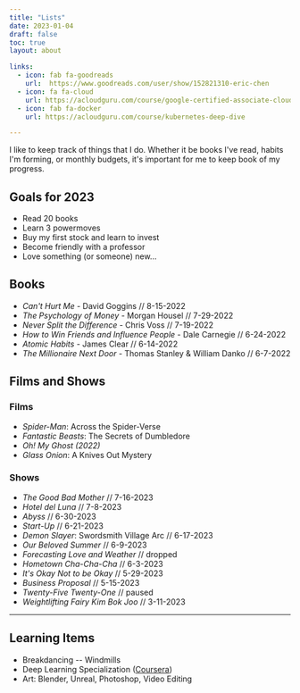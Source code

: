 ```yaml
---
title: "Lists"
date: 2023-01-04
draft: false
toc: true
layout: about

links:
  - icon: fab fa-goodreads
    url:  https://www.goodreads.com/user/show/152821310-eric-chen
  - icon: fa fa-cloud
    url: https://acloudguru.com/course/google-certified-associate-cloud-engineer
  - icon: fab fa-docker
    url: https://acloudguru.com/course/kubernetes-deep-dive

---
```


I like to keep track of things that I do. Whether it be books I've read, habits I'm forming, or monthly budgets, it's important for me to keep book of my progress. 

## Goals for 2023 <i class="fa fa-calendar fa-sm"></i>
- Read 20 books
- Learn 3 powermoves 
- Buy my first stock and learn to invest
- Become friendly with a professor
- Love something (or someone) new...

## Books <i class="fa fa-book-open fa-sm"></i>

- *Can't Hurt Me* - David Goggins // 8-15-2022
- *The Psychology of Money* - Morgan Housel // 7-29-2022
- *Never Split the Difference* - Chris Voss // 7-19-2022
- *How to Win Friends and Influence People* - Dale Carnegie // 6-24-2022
- *Atomic Habits* - James Clear // 6-14-2022
- *The Millionaire Next Door* - Thomas Stanley & William Danko // 6-7-2022

<!-- ### Currently Reading 
- *Principles* - Ray Dalio
- *The Neuroscience of Intelligence* - Richard Haier
- Vol. 1 of *Sherlock Holmes* - Sir Arthur Conan Doyle
- *The 4-Hour Work Week* - Timothy Ferriss // paused
- *Subliminal* - Leonard Molodinow // paused

<hr> -->

## Films and Shows <i class="fa fa-film fa-sm"></i>
### Films
- *Spider-Man*: Across the Spider-Verse
- *Fantastic Beasts*: The Secrets of Dumbledore
- *Oh! My Ghost (2022)* 
- *Glass Onion*: A Knives Out Mystery

### Shows
- *The Good Bad Mother* // 7-16-2023
- *Hotel del Luna* // 7-8-2023
- *Abyss* // 6-30-2023
- *Start-Up* // 6-21-2023
- *Demon Slayer*: Swordsmith Village Arc // 6-17-2023
- *Our Beloved Summer* // 6-9-2023
- *Forecasting Love and Weather* // dropped
- *Hometown Cha-Cha-Cha* // 6-3-2023
- *It's Okay Not to be Okay* // 5-29-2023
- *Business Proposal* // 5-15-2023
- *Twenty-Five Twenty-One* // paused
- *Weightlifting Fairy Kim Bok Joo* // 3-11-2023

<hr>

## Learning Items <i class="fa fa-graduation-cap fa-sm"></i>

- Breakdancing -- Windmills
- Deep Learning Specialization ([Coursera](https://www.coursera.org/specializations/deep-learning))
- Art: Blender, Unreal, Photoshop, Video Editing

<!-- <hr> -->

<!-- ## Favorite Quotes <i class="fa fa-quote-left fa-xs"></i>

- *"A person's success in life can be measured by the number of uncomfortable conversations he or she is willing to have."* - Tim Ferriss
- *"You know, it's funny; when you look at someone through rose-colored glasses, all the red flags just look like flags."* - Wanda, from BoJack Horseman
- *Do what you can, with what you have, where you are."* - Teddy Roosevelt
- *"Every action you take is a vote for the type of person you want to be."* - James Clear
- *"All men have fears, but the brave put down their fears and go forward, sometimes to death, but always to victory."* - Dale Carnegie -->

